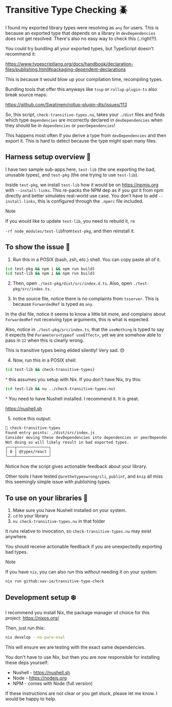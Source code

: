 # Transitive Type Checking 🪲

I found my exported library types were resolving as `any` for users. This is
because an exported type that depends on a library in `devDependencies` does not
get resolved. There's also no easy way to check this (..right?!).

You could try bundling all your exported types, but TypeScript doesn't
recommend it:

https://www.typescriptlang.org/docs/handbook/declaration-files/publishing.html#packaging-dependent-declarations

This is because it would blow up your compilation time, recompiling types.

Bundling tools that offer this anyways like `tsup` or `rollup-plugin-ts` also break
source maps:

https://github.com/Swatinem/rollup-plugin-dts/issues/113

So, this script, `check-transitive-types.nu`, takes your `./dist` files and finds which
type `dependencies` are incorrectly declared in `devDependencies` when they should
be in `dependencies` or `peerDependencies`!

This happens most often if you derive a type from `devDependencies` and then
export it. This is hard to detect because the type might span many files.

## Harness setup overview 🧱

I have two sample sub-apps here, `test-lib` (the one exporting the bad,
unusable types), and `test-pkg` (the one trying to use `test-lib`).

Inside `test-pkg`, we install `test-lib` how it would be on https://npmjs.org with
`--install-links`. This re-packs the NPM dep as if you got it from npm directly
and better simulates real-world use case. You don't have to add
`--install-links`, this is configured through the `.npmrc` file included.

> [!NOTE]
> If you would like to update `test-lib`, you need to rebuild it, `rm`
>
> `-rf node_modules/test-lib`from`test-pkg`, and then reinstall it.

## To show the issue 🧪

1. Run this in a POSIX (bash, zsh, etc.) shell. You can copy paste all of it.

```bash
(cd test-pkg && npm i && npm run build)
(cd test-lib && npm i && npm run build)
```

2. Then, open `./test-pkg/dist/src/index.d.ts`. Also, open `./test-pkg/src/index.ts`.

3. In the source file, notice there is no complaints from `tsserver`. This is because
   `ForwardedRef` is typed as `any`.

In the dist file, notice it seems to know a little bit more, and complains about
`ForwardedRef` not receiving type arguments, this is what is expected.

Also, notice in `./test-pkg/src/index.ts`, that the `useNothing` is typed to say
it expects the `Parameters<typeof useEffect>`, yet we are somehow able to pass
in `12` when this is clearly wrong.

This is transitive types being elided silently! Very sad. 😞

4. Now, run this in a POSIX shell:

```bash
(cd test-lib && check-transitive-types)
```

^ this assumes you setup with Nix.
If you don't have Nix, try this:

```bash
(cd test-lib && nu ../check-transitive-types.nu)
```

^ You need to have Nushell installed. I recommend it. It is great.

https://nushell.sh

5. notice this output:

```sh
 check-transitive-types
Found entry points: ./dist/src/index.js
Consider moving these devDependencies into dependencies or peerDependencies.
Not doing so will likely result in bad exported types.
╭───┬──────────────╮
│ 0 │ @types/react │
╰───┴──────────────╯
```

Notice how the script gives actionable feedback about your library.

Other tools I have tested `@arethetypeswrong/cli`, `publint`, and `knip` all
miss this seemingly simple issue with publishing types.

## To use on your libraries 🐁

1. Make sure you have Nushell installed on your system.
2. `cd` to your library
3. `nu check-transitive-types.nu` in that folder

It runs relative to invocation, so `check-transitive-types.nu` may exist anywhere.

You should receive actionable feedback if you are unexpectedly exporting bad
types.

> [!NOTE]
> If you have `nix`, you can also run this without needing it on your system:
>
> `nix run github:xav-ie/transitive-type-check`

## Development setup ❄️

I recommend you install Nix, the package manager of choice for this project:
https://nixos.org/

Then, just run this:

```bash
nix develop --no-pure-eval
```

This will ensure we are testing with the exact same dependencies.

You don't have to use Nix, but then you are now responsible for installing
these deps yourself:

- Nushell - https://nushell.sh
- Node - https://nodejs.org
- NPM - comes with Node (full version)

If these instructions are not clear or you get stuck, please let me know. I
would be happy to help.
